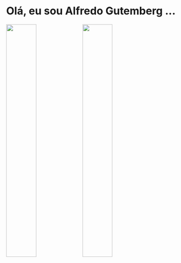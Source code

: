 # Olá, eu sou Alfredo Gutemberg ...

<img margin="10px" align="left" width="40%" src="https://github-readme-stats.vercel.app/api?username=AllGunDev&show_icons=true&theme=radical" />
<img align="left" width="40%" src="https://github-readme-stats.vercel.app/api/top-langs/?username=AllGunDev&layout=compact" />

